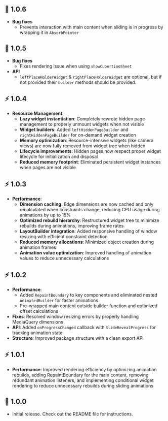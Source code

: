 ## 🐛 1.0.6

- **Bug fixes**
  - Prevents interaction with main content when sliding is in progress by wrapping it in `AbsorbPointer`

## 🐛 1.0.5

- **Bug fixes**
  - Fixes rendering issue when using `showCupertinoSheet`
- **API**
  - `leftPlaceHolderWidget` & `rightPlaceHolderWidget` are optional, but if not provided their `builder` methods should be provided.

## ⚡️ 1.0.4

- **Resource Management**:
  - **Lazy widget instantiation**: Completely rewrote hidden page management to properly unmount widgets when not visible
  - **Widget builders**: Added `leftHiddenPageBuilder` and `rightHiddenPageBuilder` for on-demand widget creation
  - **Memory optimization**: Resource-intensive widgets (like camera views) are now fully removed from widget tree when hidden
  - **Lifecycle improvements**: Hidden pages now respect proper widget lifecycle for initialization and disposal
  - **Reduced memory footprint**: Eliminated persistent widget instances when pages are not visible

## ⚡️ 1.0.3

- **Performance**:
  - **Dimension caching**: Edge dimensions are now cached and only recalculated when constraints change, reducing CPU usage during animations by up to 15%
  - **Optimized rebuild hierarchy**: Restructured widget tree to minimize rebuilds during animations, improving frame rates
  - **LayoutBuilder integration**: Added responsive handling of window resizing with efficient constraint detection
  - **Reduced memory allocations**: Minimized object creation during animation frames
  - **Animation value optimization**: Improved handling of animation values to reduce unnecessary calculations

## ⚡️ 1.0.2

- **Performance**:
  - Added `RepaintBoundary` to key components and eliminated nested `AnimatedBuilder` for faster animations
  - Pre-wrapped main content outside builder function and optimized offset calculations
- **Fixes**: Resolved window resizing errors by properly handling MediaQuery dimensions
- **API**: Added `onProgressChanged` callback with `SlideRevealProgress` for tracking animation state
- **Structure**: Improved package structure with a clean export API

## ⚡️ 1.0.1

- **Performance**: Improved rendering efficiency by optimizing animation rebuilds, adding RepaintBoundary for the main content, removing redundant animation listeners, and implementing conditional widget rendering to reduce unnecessary rebuilds during sliding animations

## 🎉 1.0.0

- Initial release. Check out the README file for instructions.
